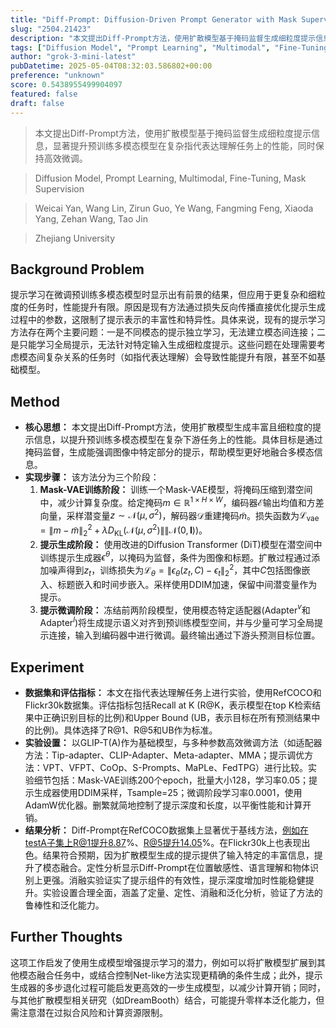 ```yaml
---
title: "Diff-Prompt: Diffusion-Driven Prompt Generator with Mask Supervision"
slug: "2504.21423"
description: "本文提出Diff-Prompt方法，使用扩散模型基于掩码监督生成细粒度提示信息，显著提升预训练多模态模型在复杂指代表达理解任务上的性能，同时保持高效微调。"
tags: ["Diffusion Model", "Prompt Learning", "Multimodal", "Fine-Tuning", "Mask Supervision"]
author: "grok-3-mini-latest"
pubDatetime: 2025-05-04T08:32:03.586802+00:00
preference: "unknown"
score: 0.5438955499904097
featured: false
draft: false
---
```


> 本文提出Diff-Prompt方法，使用扩散模型基于掩码监督生成细粒度提示信息，显著提升预训练多模态模型在复杂指代表达理解任务上的性能，同时保持高效微调。

> Diffusion Model, Prompt Learning, Multimodal, Fine-Tuning, Mask Supervision 

> Weicai Yan, Wang Lin, Zirun Guo, Ye Wang, Fangming Feng, Xiaoda Yang, Zehan Wang, Tao Jin

> Zhejiang University 

## Background Problem

提示学习在微调预训练多模态模型时显示出有前景的结果，但应用于更复杂和细粒度的任务时，性能提升有限。原因是现有方法通过损失反向传播直接优化提示生成过程中的参数，这限制了提示表示的丰富性和特异性。具体来说，现有的提示学习方法存在两个主要问题：一是不同模态的提示独立学习，无法建立模态间连接；二是只能学习全局提示，无法针对特定输入生成细粒度提示。这些问题在处理需要考虑模态间复杂关系的任务时（如指代表达理解）会导致性能提升有限，甚至不如基础模型。

## Method

*   **核心思想：** 本文提出Diff-Prompt方法，使用扩散模型生成丰富且细粒度的提示信息，以提升预训练多模态模型在复杂下游任务上的性能。具体目标是通过掩码监督，生成能强调图像中特定部分的提示，帮助模型更好地融合多模态信息。
*   **实现步骤：** 该方法分为三个阶段：
    1. **Mask-VAE训练阶段：** 训练一个Mask-VAE模型，将掩码压缩到潜空间中，减少计算复杂度。给定掩码$m \in \mathbb{R}^{1\times H\times W}$，编码器$\mathcal{E}$输出均值和方差向量，采样潜变量$z \sim \mathcal{N}(\mu, \sigma^2)$，解码器$\mathcal{D}$重建掩码$\tilde{m}$。损失函数为$\mathcal{L}_{\text{vae}} = \|m - \tilde{m}\|_2^2 + \lambda D_{\text{KL}}(\mathcal{N}(\mu, \sigma^2) \|\| \mathcal{N}(0, \mathbf{I}))$。
    2. **提示生成阶段：** 使用改进的Diffusion Transformer (DiT)模型在潜空间中训练提示生成器$\epsilon^\theta$，以掩码为监督，条件为图像和标题。扩散过程通过添加噪声得到$z_t$，训练损失为$\mathcal{L}_{\theta} = \|\epsilon_{\theta}(z_t, C) - \epsilon_t\|_2^2$，其中$C$包括图像嵌入、标题嵌入和时间步嵌入。采样使用DDIM加速，保留中间潜变量作为提示。
    3. **提示微调阶段：** 冻结前两阶段模型，使用模态特定适配器(Adapter$^v$和Adapter$^l$)将生成提示语义对齐到预训练模型空间，并与少量可学习全局提示连接，输入到编码器中进行微调。最终输出通过下游头预测目标位置。

## Experiment

*   **数据集和评估指标：** 本文在指代表达理解任务上进行实验，使用RefCOCO和Flickr30k数据集。评估指标包括Recall at K (R@K，表示模型在top K检索结果中正确识别目标的比例)和Upper Bound (UB，表示目标在所有预测结果中的比例)。具体选择了R@1、R@5和UB作为标准。
*   **实验设置：** 以GLIP-T(A)作为基础模型，与多种参数高效微调方法（如适配器方法：Tip-adapter、CLIP-Adapter、Meta-adapter、MMA；提示调优方法：VPT、VFPT、CoOp、S-Prompts、MaPLe、FedTPG）进行比较。实验细节包括：Mask-VAE训练200个epoch，批量大小128，学习率0.05；提示生成器使用DDIM采样，Tsample=25；微调阶段学习率0.0001，使用AdamW优化器。删繁就简地控制了提示深度和长度，以平衡性能和计算开销。
*   **结果分析：** Diff-Prompt在RefCOCO数据集上显著优于基线方法，例如在testA子集上R@1提升8.87%、R@5提升14.05%。在Flickr30k上也表现出色。结果符合预期，因为扩散模型生成的提示提供了输入特定的丰富信息，提升了模态融合。定性分析显示Diff-Prompt在位置敏感性、语言理解和物体识别上更强。消融实验证实了提示组件的有效性，提示深度增加时性能稳健提升。实验设置合理全面，涵盖了定量、定性、消融和泛化分析，验证了方法的鲁棒性和泛化能力。

## Further Thoughts 

这项工作启发了使用生成模型增强提示学习的潜力，例如可以将扩散模型扩展到其他模态融合任务中，或结合控制Net-like方法实现更精确的条件生成；此外，提示生成器的多步退化过程可能启发更高效的一步生成模型，以减少计算开销；同时，与其他扩散模型相关研究（如DreamBooth）结合，可能提升零样本泛化能力，但需注意潜在过拟合风险和计算资源限制。
